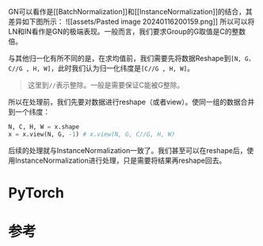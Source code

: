 GN可以看作是[[BatchNormalization]]和[[InstanceNormalization]]的结合，其差异如下图所示：
![[assets/Pasted image 20240116200159.png]]
所以可以将LN和IN看作是GN的极端表现。一般而言，我们要求Group的G取值是C的整数倍。

与其他归一化有所不同的是，在求均值前，我们需要先将数据Reshape到`[N, G，C//G , H, W]`，此时我们认为归一化纬度是`[C//G , H, W]`。

> 这里到`//`表示整除。一般是需要保证C能被G整除。

所以在处理前，我们先要对数据进行reshape（或者view）。使同一组的数据合并到一个纬度：
```python
N, C, H, W = x.shape
x = x.view(N, G, -1) # x.view(N, G, C//G, H, W)
```
后续的处理就与InstanceNormalization一致了。我们甚至可以在reshape后，使用InstanceNormalization进行处理，只是需要将结果再reshape回去。

# PyTorch

# 参考
